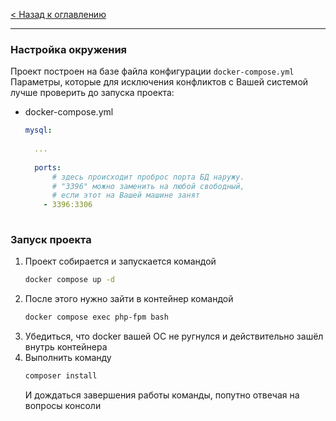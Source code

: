 [< Назад к оглавлению](../README.md)

___

### Настройка окружения
Проект построен на базе файла конфигурации `docker-compose.yml`
Параметры, которые для исключения конфликтов с Вашей системой лучше проверить до запуска проекта:
 - docker-compose.yml
   ```yml
   mysql:
     
     ...
     
     ports:
         # здесь происходит проброс порта БД наружу.
         # "3396" можно заменить на любой свободный,
         # если этот на Вашей машине занят
       - 3396:3306
 
   ```

### Запуск проекта
1. Проект собирается и запускается командой
   ```bash
   docker compose up -d
   ```
2. После этого нужно зайти в контейнер командой
   ```bash
   docker compose exec php-fpm bash
   ```
3. Убедиться, что docker вашей ОС не ругнулся и действительно зашёл внутрь контейнера
4. Выполнить команду
   ```bash
   composer install
   ```
   И дождаться завершения работы команды, попутно отвечая на вопросы консоли
